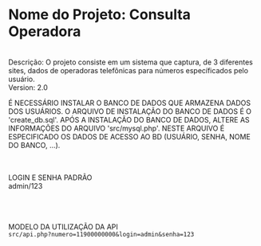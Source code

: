 
<h1>Nome do Projeto: Consulta Operadora</h1>
<br>
Descrição: O projeto consiste em um sistema que captura, de 3 diferentes sites, dados de operadoras telefônicas para números específicados pelo usuário.
<br>Version: 2.0




É NECESSÁRIO INSTALAR O BANCO DE DADOS QUE ARMAZENA DADOS DOS USUÁRIOS.
O ARQUIVO DE INSTALAÇÃO DO BANCO DE DADOS É O 'create_db.sql'.
APÓS A INSTALAÇÃO DO BANCO DE DADOS, ALTERE AS INFORMAÇÕES DO ARQUIVO 'src/mysql.php'.
NESTE ARQUIVO É ESPECIFICADO OS DADOS DE ACESSO AO BD (USUÁRIO, SENHA, NOME DO BANCO, ...).



<br><br>
LOGIN E SENHA PADRÃO<br>
admin/123
<br><br>

<br><br>
MODELO DA UTILIZAÇÃO DA API
<br>
<code>src/api.php?numero=11900000000&login=admin&senha=123</code>
